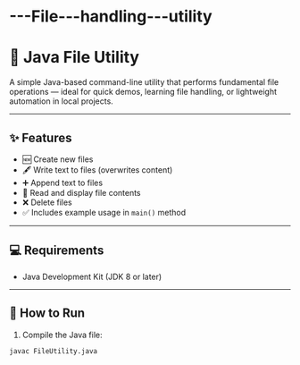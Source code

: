 # ---File---handling---utility
# 📄 Java File Utility

A simple Java-based command-line utility that performs fundamental file operations — ideal for quick demos, learning file handling, or lightweight automation in local projects.

---

## ✨ Features

- 🆕 Create new files
- 🖋️ Write text to files (overwrites content)
- ➕ Append text to files
- 📖 Read and display file contents
- ❌ Delete files
- ✅ Includes example usage in `main()` method

---

## 💻 Requirements

- Java Development Kit (JDK 8 or later)

---

## 🚀 How to Run

1. Compile the Java file:
```bash
javac FileUtility.java
